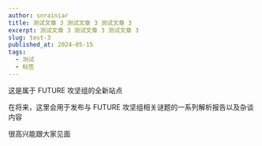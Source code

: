 ```yaml
---
author: snrainiar
title: 测试文章 3 测试文章 3 测试文章 3
excerpt: 测试文章 3 测试文章 3 测试文章 3
slug: test-3
published_at: 2024-05-15
tags:
  - 测试
  - 标签
---
```


这是属于 FUTURE 攻坚组的全新站点

在将来，这里会用于发布与 FUTURE 攻坚组相关谜题的一系列解析报告以及杂谈内容

很高兴能跟大家见面